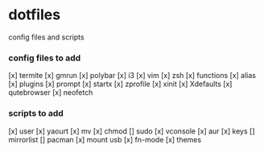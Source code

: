 # dotfiles
config files and scripts

### config files to add
[x] termite
[x] gmrun
[x] polybar
[x] i3
[x] vim
[x] zsh
    [x] functions
    [x] alias
    [x] plugins
    [x] prompt
[x] startx
    [x] zprofile
    [x] xinit
[x] Xdefaults 
[x] qutebrowser
[x] neofetch

### scripts to add
[x] user
    [x] yaourt
    [x] mv
    [x] chmod
[] sudo
    [x] vconsole
    [x] aur
    [x] keys
    [] mirrorlist
    [] pacman
    [x] mount usb 
    [x] fn-mode
    [x] themes

